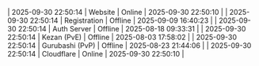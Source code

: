 | 2025-09-30 22:50:14 | Website | Online | 2025-09-30 22:50:10 |
| 2025-09-30 22:50:14 | Registration | Offline | 2025-09-09 16:40:23 |
| 2025-09-30 22:50:14 | Auth Server | Offline | 2025-08-18 09:33:31 |
| 2025-09-30 22:50:14 | Kezan (PvE) | Offline | 2025-08-03 17:58:02 |
| 2025-09-30 22:50:14 | Gurubashi (PvP) | Offline | 2025-08-23 21:44:06 |
| 2025-09-30 22:50:14 | Cloudflare | Online | 2025-09-30 22:50:10 |
